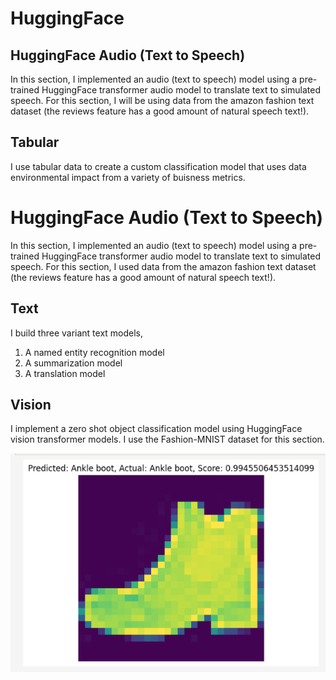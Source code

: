 # HuggingFace

## HuggingFace Audio (Text to Speech)

In this section, I implemented an audio (text to speech) model using a pre-trained HuggingFace transformer audio model to translate text to simulated speech. For this section, I will be using data from the amazon fashion text dataset (the reviews feature has a good amount of natural speech text!).

## Tabular

I use tabular data to create a custom classification model that uses  data environmental impact from a variety of buisness metrics.

# HuggingFace Audio (Text to Speech)

In this section, I implemented an audio (text to speech) model using a pre-trained HuggingFace transformer audio model to translate text to simulated speech. For this section, I used data from the amazon fashion text dataset (the reviews feature has a good amount of natural speech text!).

## Text
I build three variant text models, 
1. A named entity recognition model
2. A summarization model
3. A translation model

## Vision

I implement a zero shot object classification model using HuggingFace vision transformer models. I use the Fashion-MNIST dataset for this section.

![alt text](./images/ankle_boot.png)


